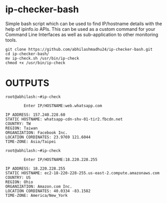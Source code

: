 # ip-checker-bash

Simple bash script which can be used to find IP/hostname details with the help of ipinfo.io APIs. This can be used as a custom command for your Command Line Interfaces as well as sub-application to other monitoring tools.

```
git clone https://github.com/abhilashmadhu24/ip-checker-bash.git
cd ip-checker-bash/
mv ip-check.sh /usr/bin/ip-check
chmod +x /usr/bin/ip-check
```

# OUTPUTS

```
root@abhilash:~#ip-check

        Enter IP/HOSTNAME:web.whatsapp.com

IP ADDRESS: 157.240.228.60
STATIC HOSTNAME: whatsapp-cdn-shv-01-tir2.fbcdn.net
COUNTRY: TW
REGION: Taiwan
ORGANIZATION: Facebook Inc.
LOCATION CORDINATES: 23.9769 121.6044
TIME-ZONE: Asia/Taipei

root@abhilash:~#ip-check

        Enter IP/HOSTNAME:18.220.228.255

IP ADDRESS: 18.220.228.255
STATIC HOSTNAME: ec2-18-220-228-255.us-east-2.compute.amazonaws.com
COUNTRY: US
REGION: Ohio
ORGANIZATION: Amazon.com Inc.
LOCATION CORDINATES: 40.0334 -83.1582
TIME-ZONE: America/New_York
```
